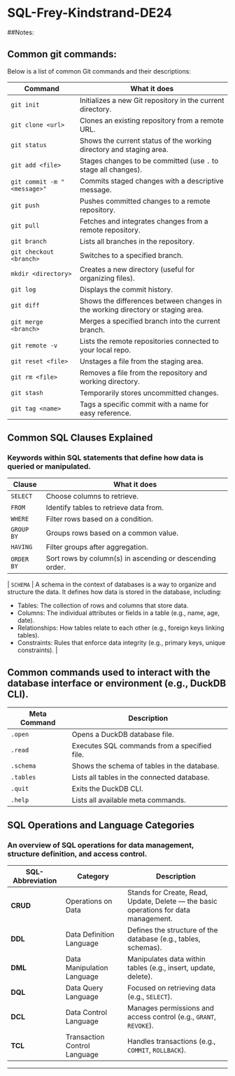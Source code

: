 # SQL-Frey-Kindstrand-DE24

##Notes:

## Common git commands:

Below is a list of common Git commands and their descriptions:

| **Command**       | **What it does**                                                |
|-------------------|-----------------------------------------------------------------|
| `git init`        | Initializes a new Git repository in the current directory.      |
| `git clone <url>` | Clones an existing repository from a remote URL.                |
| `git status`      | Shows the current status of the working directory and staging area. |
| `git add <file>`  | Stages changes to be committed (use `.` to stage all changes).  |
| `git commit -m "<message>"` | Commits staged changes with a descriptive message.   |
| `git push`        | Pushes committed changes to a remote repository.               |
| `git pull`        | Fetches and integrates changes from a remote repository.       |
| `git branch`      | Lists all branches in the repository.                          |
| `git checkout <branch>` | Switches to a specified branch.                          |
| `mkdir <directory>` | Creates a new directory (useful for organizing files).       |
| `git log`         | Displays the commit history.                                   |
| `git diff`        | Shows the differences between changes in the working directory or staging area. |
| `git merge <branch>` | Merges a specified branch into the current branch.          |
| `git remote -v`   | Lists the remote repositories connected to your local repo.    |
| `git reset <file>` | Unstages a file from the staging area.                        |
| `git rm <file>`   | Removes a file from the repository and working directory.      |
| `git stash`       | Temporarily stores uncommitted changes.                       |
| `git tag <name>`  | Tags a specific commit with a name for easy reference.         |


## Common SQL Clauses Explained
### Keywords within SQL statements that define how data is queried or manipulated.

| **Clause**     | **What it does**                                  |
|----------------|---------------------------------------------------|
| `SELECT`       | Choose columns to retrieve.                       |
| `FROM`         | Identify tables to retrieve data from.            |
| `WHERE`        | Filter rows based on a condition.                 |
| `GROUP BY`     | Groups rows based on a common value.              |
| `HAVING`       | Filter groups after aggregation.                  |
| `ORDER BY`     | Sort rows by column(s) in ascending or descending order. |

| `SCHEMA`       | A schema in the context of databases is a way to organize and structure the data. It defines how data is stored in the database, including: 
- Tables: The collection of rows and columns that store data.
- Columns: The individual attributes or fields in a table (e.g., name, age, date).
- Relationships: How tables relate to each other (e.g., foreign keys linking tables).
- Constraints: Rules that enforce data integrity (e.g., primary keys, unique constraints).     |

## 	Common commands used to interact with the database interface or environment (e.g., DuckDB CLI).

| **Meta Command** | **Description**                                            |
|------------------|------------------------------------------------------------|
| `.open`          | Opens a DuckDB database file.                              |
| `.read`          | Executes SQL commands from a specified file.               |
| `.schema`        | Shows the schema of tables in the database.                |
| `.tables`        | Lists all tables in the connected database.                |
| `.quit`          | Exits the DuckDB CLI.                                      |
| `.help`          | Lists all available meta commands.                         |


## SQL Operations and Language Categories
### An overview of SQL operations for data management, structure definition, and access control.
| **SQL-Abbreviation** | **Category**                | **Description**                                                                 |
|-------------------|-----------------------------|---------------------------------------------------------------------------------|
| **CRUD**          | Operations on Data         | Stands for Create, Read, Update, Delete — the basic operations for data management. |
| **DDL**           | Data Definition Language   | Defines the structure of the database (e.g., tables, schemas).                  |
| **DML**           | Data Manipulation Language | Manipulates data within tables (e.g., insert, update, delete).                  |
| **DQL**           | Data Query Language        | Focused on retrieving data (e.g., `SELECT`).                                    |
| **DCL**           | Data Control Language      | Manages permissions and access control (e.g., `GRANT`, `REVOKE`).              |
| **TCL**           | Transaction Control Language | Handles transactions (e.g., `COMMIT`, `ROLLBACK`).                              |

---